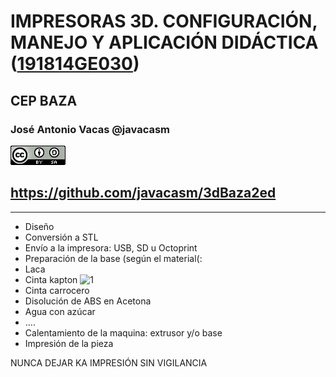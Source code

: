 # IMPRESORAS 3D. CONFIGURACIÓN, MANEJO Y APLICACIÓN DIDÁCTICA ([191814GE030](https://www.juntadeandalucia.es/educacion/seneca/seneca/jsp/gestionactividades/DetActForPub.jsp?X_EDIACTFOR=187950))

## CEP BAZA

### José Antonio Vacas @javacasm

![CCbySA](images/CCbySQ_88x31.png)

## https://github.com/javacasm/3dBaza2ed

* * *
* Diseño
* Conversión a STL
* Envío a la impresora: USB, SD u Octoprint
* Preparación de la base (según el material(:
 * Laca
 * Cinta kapton
![1]( https://www.spainphone.com/images/productos/cintakapton2.jpg)
 * Cinta carrocero
 * Disolución de ABS en Acetona
 * Agua con azúcar
 * ….
* Calentamiento de la maquina: extrusor y/o base
* Impresión de la pieza

NUNCA DEJAR KA IMPRESIÓN SIN VIGILANCIA
